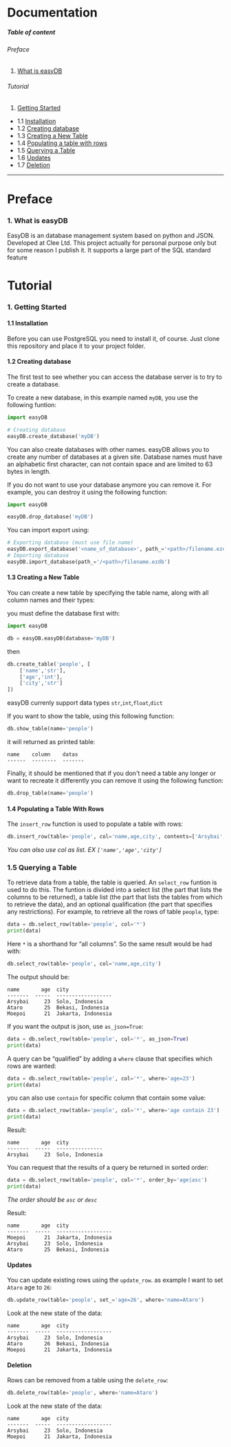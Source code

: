 # Documentation

##### Table of content
###### Preface
1. [What is easyDB](#1_What_is_easyDB_18)

###### Tutorial
1. [Getting Started](#1-getting-started)
- 1.1 [Installation](#11-installation)
- 1.2 [Creating database](#12-creating-database)
- 1.3 [Creating a New Table](#13-creating-a-new-table)
- 1.4 [Populating a table with rows](#14-pupulating-a-table-with-rows)
- 1.5 [Querying a Table](#15-querying-a-table)
- 1.6 [Updates](#updates)
- 1.7 [Deletion](#17-deletion)

---
# Preface
### 1. What is easyDB
EasyDB is an database management system based on python and JSON. Developed at Clee Ltd. This project actually for personal purpose only but for some reason I publish it.
It supports a large part of the SQL standard feature

# Tutorial
### 1. Getting Started
#### 1.1 Installation
Before you can use PostgreSQL you need to install it, of course.
Just clone this repository and place it to your project folder.

#### 1.2 Creating database
The first test to see whether you can access the database server is to try to create a database.

To create a new database, in this example named `myDB`, you use the following funtion:
```python
import easyDB

# Creating database
easyDB.create_database('myDB')
```
You can also create databases with other names. easyDB allows you to create any number of databases at a given site. Database names must have an alphabetic first character, can not contain space and are limited to 63 bytes in length.

If you do not want to use your database anymore you can remove it. For example, you can destroy it using the following function:
```python
import easyDB

easyDB.drop_database('myDB')
```

You can import export using:
```python
# Exporting database (must use file name)
easyDB.export_database('<name_of_database>', path_='<path>/filename.ezdb')
# Importing database
easyDB.import_database(path_='/<path>/filename.ezdb')
```

#### 1.3 Creating a New Table
You can create a new table by specifying the table name, along with all column names and their types:

you must define the database first with:
```python
import easyDB

db = easyDB.easyDB(database='myDB')
```

then
```python
db.create_table('people', [
    ['name','str'],
    ['age','int'],
    ['city','str']
])
```
easyDB currenly support data types `str`,`int`,`float`,`dict`

If you want to show the table, using this following function:
```python
db.show_table(name='people')
```
it will returned as printed table:
```shell
name    column    datas
------  --------  -------
```

Finally, it should be mentioned that if you don't need a table any longer or want to recreate it differently you can remove it using the following function:
```python
db.drop_table(name='people')
```

#### 1.4 Populating a Table With Rows
The `insert_row` function is used to populate a table with rows:
```python
db.insert_row(table='people', col='name,age,city', contents=['Arsybai', 23, 'Solo, Indonesia'])
```
_You can also use col as list. EX `['name','age','city']`_

### 1.5 Querying a Table
To retrieve data from a table, the table is queried. An `select_row` funtion is used to do this. The funtion is divided into a select list (the part that lists the columns to be returned), a table list (the part that lists the tables from which to retrieve the data), and an optional qualification (the part that specifies any restrictions). For example, to retrieve all the rows of table `people`, type:
```python
data = db.select_row(table='people', col='*')
print(data)
```
Here `*` is a shorthand for “all columns”. So the same result would be had with:
```python
db.select_row(table='people', col='name,age,city')
```
The output should be:
```shell
name       age  city
-------  -----  ------------------
Arsybai     23  Solo, Indonesia
Ataro       25  Bekasi, Indonesia
Moepoi      21  Jakarta, Indonesia
```

If you want the output is json, use `as_json=True`:
```python
data = db.select_row(table='people', col='*', as_json=True)
print(data)
```

A query can be “qualified” by adding a `where` clause that specifies which rows are wanted:
```python
data = db.select_row(table='people', col='*', where='age=23')
print(data)
```
you can also use ` contain ` for specific column that contain some value:
```python
data = db.select_row(table='people', col='*', where='age contain 23')
print(data)
```
Result:
```shell
name       age  city
-------  -----  ---------------
Arsybai     23  Solo, Indonesia
```

You can request that the results of a query be returned in sorted order:
```python
data = db.select_row(table='people', col='*', order_by='age|asc')
print(data)
```
_The order should be `asc` or `desc`_

Result:
```shell
name       age  city
-------  -----  ------------------
Moepoi      21  Jakarta, Indonesia
Arsybai     23  Solo, Indonesia
Ataro       25  Bekasi, Indonesia
```

#### Updates
You can update existing rows using the `update_row`.
as example I want to set `Ataro` age to `26`:
```python
db.update_row(table='people', set_='age=26', where='name=Ataro')
```
Look at the new state of the data:
```shell
name       age  city
-------  -----  ------------------
Arsybai     23  Solo, Indonesia
Ataro       26  Bekasi, Indonesia
Moepoi      21  Jakarta, Indonesia
```

#### Deletion
Rows can be removed from a table using the `delete_row`:
```python
db.delete_row(table='people', where='name=Ataro')
```

Look at the new state of the data:
```shell
name       age  city
-------  -----  ------------------
Arsybai     23  Solo, Indonesia
Moepoi      21  Jakarta, Indonesia
```
